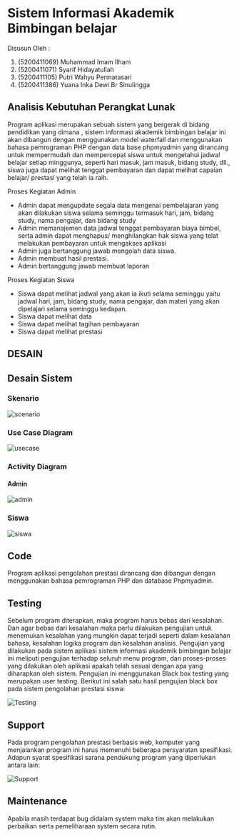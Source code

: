 # Sistem Informasi Akademik Bimbingan belajar
 Disusun Oleh :
1.	(5200411069)  Muhammad Imam Ilham
2.	(5200411071)  Syarif Hidayatullah
3.	(5200411105)  Putri Wahyu Permatasari
4.	(5200411386)  Yuana Inka Dewi Br Sinulingga


## Analisis Kebutuhan Perangkat Lunak 

Program aplikasi merupakan sebuah sistem yang bergerak di bidang pendidikan yang dimana , sistem informasi akademik bimbingan belajar ini akan dibangun dengan menggunakan model waterfall dan menggunakan bahasa pemrograman PHP dengan data  base phpmyadmin  yang dirancang untuk mempermudah dan mempercepat siswa untuk mengetahui jadwal belajar setiap minggunya, seperti hari masuk, jam masuk, bidang study, dll., siswa juga dapat melihat tenggat pembayaran dan dapat melihat capaian belajar/ prestasi yang telah ia raih.

Proses Kegiatan Admin
- Admin dapat mengupdate segala data mengenai pembelajaran yang akan dilakukan siswa selama seminggu termasuk hari, jam, bidang study, nama pengajar, dan bidang study
- Admin memanajemen data jadwal tenggat pembayaran biaya bimbel, serta admin dapat menghapus/ menghilangkan hak siswa yang telat melakukan pembayaran untuk mengakses aplikasi
- Admin juga bertanggung jawab mengolah data siswa.
- Admin membuat hasil prestasi.
-	Admin bertanggung jawab membuat laporan


Proses Kegiatan Siswa
-	Siswa dapat melihat jadwal yang akan ia ikuti selama seminggu yaitu jadwal hari, jam, bidang study, nama pengajar, dan materi yang akan dipelajari selama seminggu kedapan.
-	Siswa dapat melihat data
-	Siswa dapat melihat tagihan pembayaran
-	Siswa dapat melihat prestasi 



## DESAIN
## Desain Sistem
### Skenario
![scenario](https://user-images.githubusercontent.com/91958170/136798328-52bd3d48-057c-40ab-bd0f-54e94aefa8f5.png)



### Use Case Diagram
![usecase](https://user-images.githubusercontent.com/91946355/136796311-ea00c88f-d153-4717-83b0-cd825407e788.png)

### Activity Diagram
#### Admin
![admin](https://user-images.githubusercontent.com/91946355/136800134-a7fe83cc-47d8-4588-879b-5f32263a7e65.png)

### Siswa
![siswa](https://user-images.githubusercontent.com/91946355/136800033-fb5241e8-f454-4368-8095-7bf8d5bae776.png)


## Code

Program aplikasi pengolahan prestasi dirancang dan dibangun dengan menggunakan bahasa pemrograman PHP dan database Phpmyadmin.


## Testing

Sebelum program diterapkan, maka program harus bebas dari kesalahan. Dan agar bebas dari kesalahan maka perlu dilakukan pengujian untuk menemukan kesalahan yang mungkin dapat terjadi seperti dalam kesalahan bahasa, kesalahan logika program dan kesalahan analisis. Pengujian yang dilakukan pada sistem aplikasi sistem informasi akademik bimbingan belajar ini meliputi pengujian terhadap seluruh menu program, dan proses-proses yang dilakukan oleh aplikasi apakah telah sesuai dengan apa yang diharapkan oleh sistem. Pengujian ini menggunakan Black box testing yang merupakan user testing. Berikut ini salah satu hasil pengujian black box pada sistem pengolahan prestasi siswa:

![Testing](https://user-images.githubusercontent.com/73601211/136800958-59cf201e-8063-4e6d-aef1-457f15dd1783.png)


## Support

Pada program pengolahan prestasi berbasis web, komputer yang menjalankan program ini harus memenuhi beberapa persyaratan spesifikasi. Adapun syarat spesifikasi sarana pendukung program yang diperlukan antara lain:

![Support](https://user-images.githubusercontent.com/73601211/136801145-8ebc3027-7d55-4700-94b5-33394ba8b508.png)


## Maintenance

Apabila masih terdapat bug didalam system maka tim akan melakukan perbaikan serta pemeliharaan system secara rutin.
